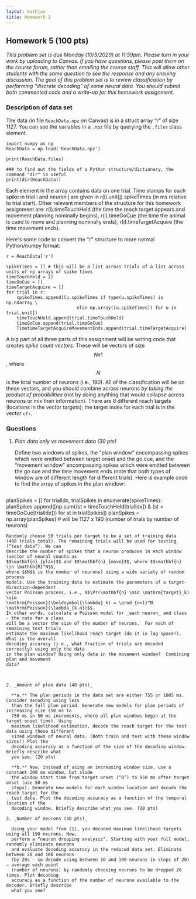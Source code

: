 ```yaml
---
layout: mathjax
title: Homework 3
---
```


## Homework 5 (100 pts)

_This problem set is due Monday (10/5/2020) at 11:59pm. Please turn in your
work by uploading to Canvas. If you have questions, please post them on the
course forum, rather than emailing the course staff. This will allow other
students with the same question to see the response and any ensuing discussion.
The goal of this problem set is to review classification by performing
“discrete decoding” of some neural data. You should submit both commented code
and a write-up for this homework assignment._


### Description of data set

The data (in file `ReachData.npz` on Canvas) is in a struct array “r” of size 1127.
You can see the variables in a `.npz` file by querying the `.files` class element.

```
import numpy as np
ReachData = np.load('ReachData.npz')

print(ReachData.files)

### to find out the fields of a Python structure/dictionary, the command "dir" is useful
print(dir(ReachData))
```

Each element in the array contains data on one trial. Time stamps for
each spike in trial i and neuron j are given in r(i).unit(j).spikeTimes (in ms
relative to trial start). Other relevant members of the structure for this
homework assignment are: r(i).timeTouchHeld (the time the reach target appears
and movement planning nominally begins), r(i).timeGoCue (the time the animal is
cued to move and planning nominally ends), r(i).timeTargetAcquire (the time
movement ends). 

Here's some code to convert the "r" structure to more normal Python/numpy format:
```
r = ReachData['r']

spikeTimes = [] # This will be a list across trials of a list across units of np arrays of spike times 
timeTouchHeld = []
timeGoCue = []
timeTargetAcquire = []
for trial in r:
    spikeTimes.append([u.spikeTimes if type(u.spikeTimes) is np.ndarray \
                           else np.array([u.spikeTimes]) for u in trial.unit])
    timeTouchHeld.append(trial.timeTouchHeld)
    timeGoCue.append(trial.timeGoCue)
    TimetimeTargetAcquireMovementEnds.append(trial.timeTargetAcquire)
```

A big part of all three parts of this assignment will be
writing code that creates _spike count vectors_. These will be vectors of size
$$Nx1$$, where $$N$$ is the total number of neurons (i.e., 190). All of the
classification will be on these vectors, and you should combine across neurons
_by taking the product of probabilities_ (not by doing anything that would
collapse across neurons or mix their information). There are 8 different reach
targets (locations in the vector targets); the target index for each trial is
in the vector `cfr`.

### Questions

1. _Plan data only vs movement data (30 pts)_

   Define two windows of spikes, the “plan window” encompassing spikes which were emitted between
   target onset and the go cue, and the “movement window” encompassing spikes which were emitted
   between the go cue and the time movement ends (note that both types of window are of different
   length for different trials). Here is example code to find the array of spikes in the plan window:
   ```
planSpikes = []
for trialIdx, trialSpikes in enumerate(spikeTimes):
    planSpikes.append([np.sum((st > timeTouchHeld[trialIdx]) & (st < timeGoCue[trialIdx])) for st in trialSpikes])
planSpikes = np.array(planSpikes) # will be 1127 x 190 (number of trials by number of neurons)
   ```
   Randomly choose 50 trials per target to be a set of training data
   (400 trials total). The remaining trials will be used for testing (“test data”). We can
   describe the number of spikes that a neuron produces in each window (vector of neural counts as
   $$\mathbf{n}_{plan}$$ and $$\mathbf{n}_{move}$$, where $$\mathbf{n} \in \mathbb{R}^N$$,
   where $$N$$ is the number of neurons) using a wide variety of random process
   models. Use the training data to estimate the parameters of a target- direction-dependent
   vector Poisson process, i.e., $$\Pr(\mathbf{n} \mid \mathrm{target}_k) \sim
   \mathrm{Poisson}(\boldsymbol{\lambda}_k) = \prod_{n=1}^N \mathrm{Poisson}(\lambda_{k,n})$$.
   In other words, calculate a Poisson model for _each neuron_ and class - the rate for a class
   will be a vector the size of the number of neurons.  For each of remaining test trials
   estimate the maximum likelihood reach target (do it in log space!). What is the overall
   decoding accuracy (i.e., what fraction of trials are decoded correctly) using only the data
   in the plan window? Using only data in the movement window?  Combining plan and movement
   data?



2. _Amount of plan data (40 pts)_

     **a.** The plan periods in the data set are either 755 or 1005 ms. Consider decoding using less
     than the full plan period. Generate new models for plan periods of increasing size (50 ms to
     750 ms in 50 ms increments, where all plan windows begin at the target onset time). Using
     maximum likelihood estimation, decode the reach target for the test data using these different
     sized windows of neural data. (Both train and test with these window sizes!) Plot the
     decoding accuracy as a function of the size of the decoding window. Briefly describe what
     you see. (20 pts)

     **b.** Now, instead of using an increasing window size, use a constant 200 ms window, but slide
     the window start time from target onset (“0”) to 550 ms after target onset (use 50 ms
     steps). Generate new models for each window location and decode the reach target for the
     test data. Plot the decoding accuracy as a function of the temporal location of the
     decoding window. Briefly describe what you see. (20 pts)

3. _Number of neurons (30 pts)_

     Using your model from (1), you decoded maximum likelihood targets using all 190 neurons. Now,
     perform a “neuron dropping analysis”. Starting with your full model, randomly eliminate neurons
     and evaluate decoding accuracy in the reduced data set. Eliminate between 20 and 180 neurons
     (by 20s – so decode using between 10 and 190 neurons in steps of 20) – average each point
     (number of neurons) by randomly choosing neurons to be dropped 20 times. Plot decoding
     accuracy as a function of the number of neurons available to the decoder. Briefly describe
     what you see?
